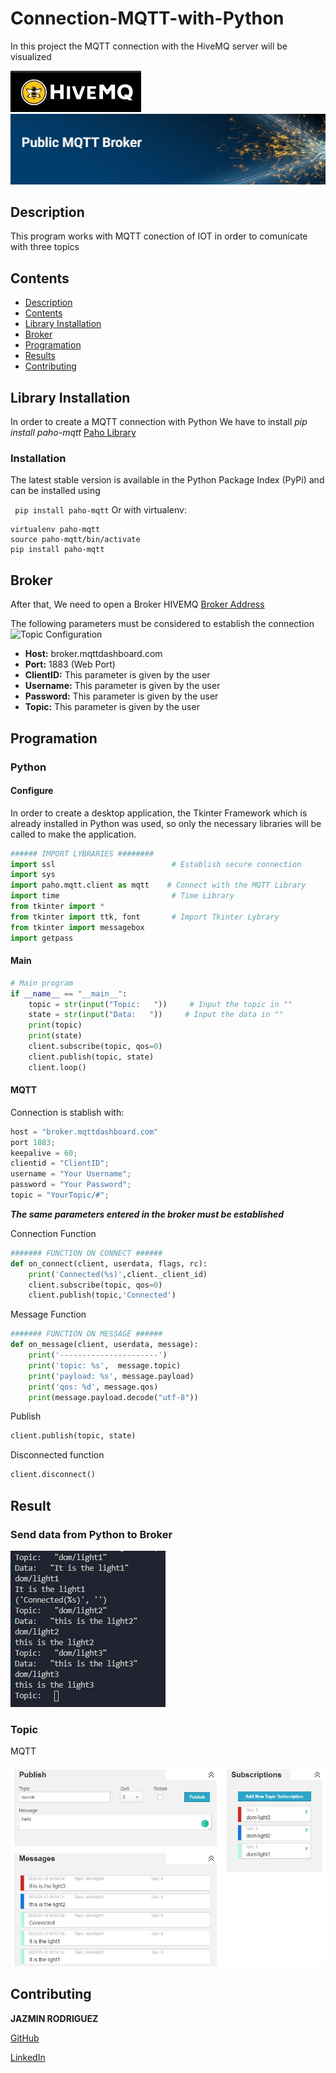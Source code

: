 # Connection-MQTT-with-Python

In this project the MQTT connection with  the HiveMQ server will be visualized

![Topic Configuration](https://github.com/FreakJazz/Connection-MQTT-with-Python/blob/master/images/hiveMQ.JPG)
![Topic Configuration](https://github.com/FreakJazz/Connection-MQTT-with-Python/blob/master/images/publicMQTT.JPG)

<a name="item1"></a>
## Description

This program works with MQTT conection of  IOT in order to comunicate with three topics

<a name="item2"></a>
## Contents
- [Description](#item1)
- [Contents](#item2)
- [Library Installation](#item3)
- [Broker](#item4)
- [Programation](#item5)
- [Results](#item6)
- [Contributing](#item6)

<a name="item3"></a>
## Library Installation

In order to create a MQTT connection with Python 
We have to install *pip install paho-mqtt*
[Paho Library](https://pypi.org/project/paho-mqtt/)

### Installation
The latest stable version is available in the Python Package Index (PyPi) and can be installed using

``` pip install paho-mqtt```
Or with virtualenv:

``` 
virtualenv paho-mqtt
source paho-mqtt/bin/activate
pip install paho-mqtt 
```
<a name="item4"></a>
## Broker

After that, We need to open a Broker HIVEMQ
[Broker Address](https://www.hivemq.com/public-mqtt-broker/)

The following parameters must be considered to establish the connection
![Topic Configuration](https://github.com/FreakJazz/Connection-MQTT-with-Python/blob/master/images/broker.JPG/)

- **Host:**     broker.mqttdashboard.com
- **Port:**     1883 (Web Port)
- **ClientID:** This parameter is given by the user
- **Username:** This parameter is given by the user
- **Password:** This parameter is given by the user
- **Topic:**    This parameter is given by the user

<a name="item5"></a>
## Programation

### Python

#### Configure

In order to create a desktop application, the Tkinter Framework which is already installed in Python was used, so only the necessary libraries will be called to make the application.

``` python
###### IMPORT LYBRARIES ########
import ssl                          # Establish secure connection
import sys
import paho.mqtt.client as mqtt    # Connect with the MQTT Library
import time                         # Time Library  
from tkinter import *
from tkinter import ttk, font       # Import Tkinter Lybrary
from tkinter import messagebox
import getpass
```
#### Main

``` python
# Main program
if __name__ == "__main__":
    topic = str(input("Topic:   "))     # Input the topic in ""
    state = str(input("Data:   "))     # Input the data in ""
    print(topic)
    print(state)
    client.subscribe(topic, qos=0) 
    client.publish(topic, state)
    client.loop()

```

#### MQTT

Connection is stablish with:

```python
host = "broker.mqttdashboard.com"
port 1883;
keepalive = 60;
clientid = "ClientID";
username = "Your Username";
password = "Your Password";
topic = "YourTopic/#";
```
***The same parameters entered in the broker must be established***

Connection Function

``` python
####### FUNCTION ON CONNECT ######
def on_connect(client, userdata, flags, rc):
    print('Connected(%s)',client._client_id)
    client.subscribe(topic, qos=0) 
    client.publish(topic,'Connected')
```

Message Function

``` python
####### FUNCTION ON MESSAGE ######
def on_message(client, userdata, message):
    print('----------------------')
    print('topic: %s',  message.topic)
    print('payload: %s', message.payload)
    print('qos: %d', message.qos)
    print(message.payload.decode("utf-8"))
```

Publish 

``` python
client.publish(topic, state)
```
Disconnected function

```python
client.disconnect()
```
<a name="item6"></a>

## Result

### Send data from Python to Broker

![Topic Configuration](https://github.com/FreakJazz/Connection-MQTT-with-Python/blob/master/images/send_python.JPG)

### Topic

MQTT 

![Topic Configuration](https://github.com/FreakJazz/Connection-MQTT-with-Python/blob/master/images/topic.JPG)

<a name="item7"></a>
## Contributing

**JAZMIN RODRIGUEZ** 

[GitHub](https://github.com/FreakJazz)   

[LinkedIn](https://www.linkedin.com/in/jazm%C3%ADn-rodr%C3%ADguez-80b580133/)